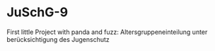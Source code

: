 # JuSchG-9
First little Project with panda and fuzz: Altersgruppeneinteilung unter berücksichtigung des Jugenschutz
